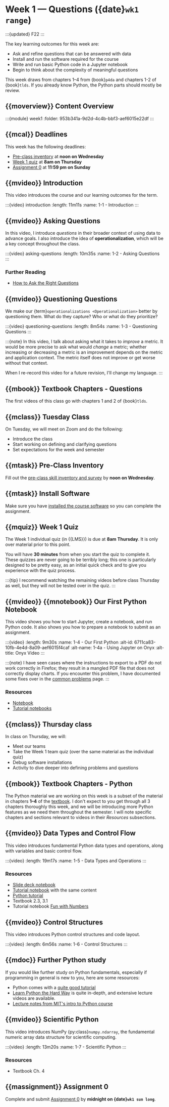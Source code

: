 # Week 1 — Questions ({date}`wk1 range`)

:::{updated} F22
:::

The key learning outcomes for this week are:

- Ask and refine questions that can be answered with data
- Install and run the software required for the course
- Write and run basic Python code in a Jupyter notebook
- Begin to think about the complexity of meaningful questions

This week draws from chapters 1–4 from {book}`p4da` and chapters 1-2 of {book}`tlds`.
If you already know Python, the Python parts should mostly be review.

## {{moverview}} Content Overview

:::{module} week1
:folder: 953b341a-9d2d-4c4b-bbf3-aef6015e22df
:::

## {{mcal}} Deadlines

This week has the following deadlines:

- [Pre-class inventory](#pre-class-inventory) at **noon on Wednesday**
- [Week 1 quiz](#week-1-quiz) at **8am on Thursday**
- [Assignment 0](#assignment-0) at **11:59 pm on Sunday**

## {{mvideo}} Introduction

This video introduces the course and our learning outcomes for the term.

:::{video} introduction
:length: 11m11s
:name: 1-1 - Introduction
:::

## {{mvideo}} Asking Questions

In this video, I introduce *questions* in their broader context of using data to advance goals. 
I also introduce the idea of **operationalization**, which will be a key concept throughout the class.

:::{video} asking-questions
:length: 10m35s
:name: 1-2 - Asking Questions
:::

### Further Reading

* [How to Ask the Right Questions](https://towardsdatascience.com/how-to-ask-the-right-questions-as-a-data-scientist-913621907411)

## {{mvideo}} Questioning Questions

We make our {term}`operationalizations <Operationalization>` better by questioning them.  What do they capture?  Who or what do they prioritize?

:::{video} questioning-questions
:length: 8m54s
:name: 1-3 - Questioning Questions
:::

:::{note}
In this video, I talk about asking what it takes to *improve* a metric.  It would be more
precise to ask what would *change* a metric; whether increasing or decreasing a metric is
an improvement depends on the metric and application context.  The metric itself does not
improve or get worse without that context.

When I re-record this video for a future revision, I'll change my language.
:::

## {{mbook}} Textbook Chapters - Questions

The first videos of this class go with chapters 1 and 2 of {book}`tlds`.

## {{mclass}} Tuesday Class

On Tuesday, we will meet on Zoom and do the following:

- Introduce the class
- Start working on defining and clarifying questions
- Set expectations for the week and semester

## {{mtask}} Pre-Class Inventory

Fill out the [pre-class skill inventory and survey](https://forms.gle/gUXW7V59rA4thqR87) by **noon on Wednesday**.

## {{mtask}} Install Software

Make sure you have [installed the course software](../../resources/software.md) so you can complete the assignment.

## {{mquiz}} Week 1 Quiz

The Week 1 individual quiz (in {{LMS}}) is due at **8am Thursday**.
It is only over material prior to this point.

You will have **30 minutes** from when you start the quiz to complete it.
These quizzes are never going to be terribly long; this one is particularly designed to be pretty easy, as an
initial quick check and to give you experience with the quiz process.

:::{tip}
I recommend watching the remaining videos before class Thursday as well, but they will not
be tested over in the quiz.
:::

## {{mvideo}} {{mnotebook}} Our First Python Notebook

This video shows you how to start Jupyter, create a notebook, and run Python code.
It also shows you how to prepare a notebook to submit as an assignment.

:::{video}
:length: 9m30s
:name: 1-4 - Our First Python
:alt-id: 6711ca83-10fb-4e4d-8a09-aef6015f4caf
:alt-name: 1-4a - Using Jupyter on Onyx
:alt-title: Onyx Video
:::

:::{note}
I have seen cases where the instructions to export to a PDF do not work correctly in Firefox; they result in a mangled
PDF file that does not correctly display charts.  If you encounter this problem, I have documented some fixes over in
the [common problems](prob-mangled-pdf) page.
:::

### Resources

- [Notebook](DemoNotebook.ipynb)
- [Tutorial notebooks](../../resources/tutorials/index.md)

## {{mclass}} Thursday class

In class on Thursday, we will:

- Meet our teams
- Take the Week 1 team quiz (over the same material as the individual quiz)
- Debug software installations
- Activity to dive deeper into defining problems and questions

## {{mbook}} Textbook Chapters - Python

The Python material we are working on this week is a subset of the material in chapters **1–4** of
the [textbook](../../resources/index.md#books). I don't expect to you get through all 3 chapters
thoroughly this week, and we will be introducing more Python features as we need them throughout the
semester. I will note specific chapters and sections relevant to videos in their _Resources_
subsections.

## {{mvideo}} Data Types and Control Flow

This video introduces fundamental Python data types and operations, along with variables and basic control flow.

:::{video}
:length: 19m17s
:name: 1-5 - Data Types and Operations
:::

### Resources

- [Slide deck notebook](1-7-types-operations)
- [Tutorial notebook](../resources/tutorials/TypesAndOperations.ipynb) with the same content
- [Python tutorial](https://docs.python.org/3/tutorial/index.html)
- Textbook 2.3, 3.1
- Tutorial notebook [Fun with Numbers](../resources/tutorials/FunWithNumbers.ipynb)

## {{mvideo}} Control Structures

This video introduces Python control structures and code layout.

:::{video}
:length: 6m56s
:name: 1-6 - Control Structures
:::

## {{mdoc}} Further Python study

If you would like further study on Python fundamentals, especially if programming in general is new to you, here are some resources:

- Python comes with a [quite good tutorial](https://docs.python.org/3/tutorial/)
- [Learn Python the Hard Way](https://learnpythonthehardway.org/python3/) is quite in-depth, and extensive lecture videos are available.
- [Lecture notes from MIT's intro to Python course](https://ocw.mit.edu/courses/6-189-a-gentle-introduction-to-programming-using-python-january-iap-2011/pages/lectures/)

## {{mvideo}} Scientific Python

This video introduces NumPy {py:class}`numpy.ndarray`, the fundamental numeric array data structure for scientific computing.

:::{video}
:length: 13m20s
:name: 1-7 - Scientific Python
:::

### Resources

- Textbook Ch. 4

## {{massignment}} Assignment 0

Complete and submit [Assignment 0](../../assignments/A0/index.md) by **midnight on {date}`wk1 sun long`**.
